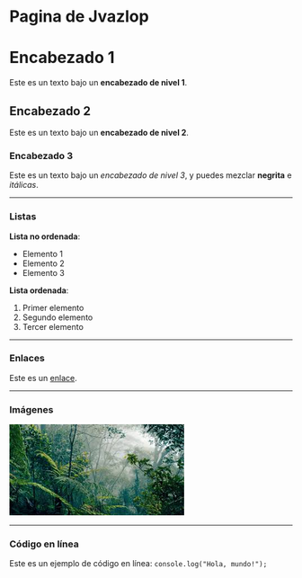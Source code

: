 # Pagina de Jvazlop


# Encabezado 1
Este es un texto bajo un **encabezado de nivel 1**. 

## Encabezado 2
Este es un texto bajo un **encabezado de nivel 2**.

### Encabezado 3
Este es un texto bajo un _encabezado de nivel 3_, y puedes mezclar **negrita** e _itálicas_.

---

### Listas
**Lista no ordenada**:
- Elemento 1
- Elemento 2
- Elemento 3

**Lista ordenada**:
1. Primer elemento
2. Segundo elemento
3. Tercer elemento

---

### Enlaces
Este es un [enlace](OTRO.md).

---

### Imágenes
![Texto alternativo de la imagen](assets/descarga.jpeg)

---

### Código en línea
Este es un ejemplo de código en línea: `console.log("Hola, mundo!");`


